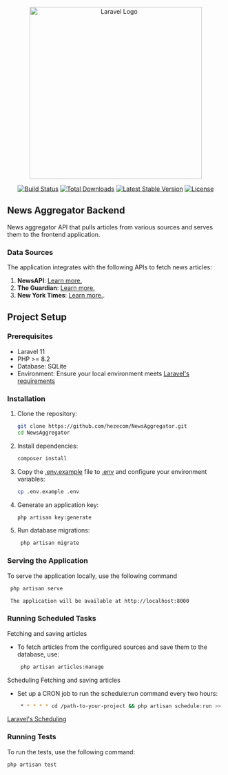 <p align="center"><a href="https://laravel.com" target="_blank"><img src="https://raw.githubusercontent.com/laravel/art/master/logo-lockup/5%20SVG/2%20CMYK/1%20Full%20Color/laravel-logolockup-cmyk-red.svg" width="400" alt="Laravel Logo"></a></p>

<p align="center">
<a href="https://github.com/laravel/framework/actions"><img src="https://github.com/laravel/framework/workflows/tests/badge.svg" alt="Build Status"></a>
<a href="https://packagist.org/packages/laravel/framework"><img src="https://img.shields.io/packagist/dt/laravel/framework" alt="Total Downloads"></a>
<a href="https://packagist.org/packages/laravel/framework"><img src="https://img.shields.io/packagist/v/laravel/framework" alt="Latest Stable Version"></a>
<a href="https://packagist.org/packages/laravel/framework"><img src="https://img.shields.io/packagist/l/laravel/framework" alt="License"></a>
</p>

## News Aggregator Backend

News aggregator API that pulls articles from various sources and serves them to the frontend application.


### Data Sources

The application integrates with the following APIs to fetch news articles:

1. **NewsAPI**: [Learn more.](https://newsapi.org/docs)
4. **The Guardian**: [Learn more.](https://open-platform.theguardian.com/documentation/)
5. **New York Times**: [Learn more.](https://developer.nytimes.com/docs/articlesearch-product/1/overview).


## Project Setup

### Prerequisites

- Laravel 11
- PHP >= 8.2
- Database: SQLite
- Environment: Ensure your local environment meets [ Laravel's requirements](https://laravel.com/docs/11.x/deployment)

### Installation

1. Clone the repository:
    ```sh
    git clone https://github.com/hezecom/NewsAggregator.git
    cd NewsAggregator
    ```

2. Install dependencies:
    ```sh
    composer install
    ```

3. Copy the [.env.example](http://_vscodecontentref_/0) file to [.env](http://_vscodecontentref_/1) and configure your environment variables:
    ```sh
    cp .env.example .env
    ```

4. Generate an application key:
    ```sh
    php artisan key:generate
    ```

5. Run database migrations:
    ```sh
     php artisan migrate
    ```
### Serving the Application
To serve the application locally, use the following command
   ```sh
    php artisan serve

    The application will be available at http://localhost:8000
   ```

### Running Scheduled Tasks
Fetching and saving articles

- To fetch articles from the configured sources and save them to the database, use:
   ```sh
    php artisan articles:manage
   ```

Scheduling Fetching and saving articles  
- Set up a CRON job to run the schedule:run command every two hours:
   ```sh
    * * * * * cd /path-to-your-project && php artisan schedule:run >> /dev/null 2>&1
   ``` 
[ Laravel's Scheduling](https://laravel.com/docs/11.x/scheduling)

### Running Tests

To run the tests, use the following command:
```sh
php artisan test